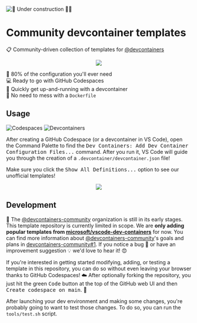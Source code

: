 ![🚧 Under construction 👷‍♂️](https://i.imgur.com/LEP2R3N.png)

# Community devcontainer templates

📋 Community-driven collection of templates for [@devcontainers]

<div align="center">

![](https://i.imgur.com/Us84cLP.png)

</div>

🔧 80% of the configuration you'll ever need \
💻 Ready to go with GitHub Codespaces \
🚀 Quickly get up-and-running with a devcontainer \
🐳 No need to mess with a `Dockerfile`

## Usage

![Codespaces](https://img.shields.io/static/v1?style=for-the-badge&message=Codespaces&color=181717&logo=GitHub&logoColor=FFFFFF&label=)
![Devcontainers](https://img.shields.io/static/v1?style=for-the-badge&message=Devcontainers&color=2496ED&logo=Docker&logoColor=FFFFFF&label=)

After creating a GitHub Codespace (or a devcontainer in VS Code), open the
Command Palette to find the <kbd>Dev Containers: Add Dev Container Configuration
Files...</kbd> command. After you run it, VS Code will guide you through the
creation of a `.devcontainer/devcontainer.json` file!

Make sure you click the <kbd>Show All Definitions...</kbd> option to see our
unofficial templates!

<div align="center">

![](https://i.imgur.com/IO5r8Gf.png)

</div>

## Development

🐣 The [@devcontainers-community] organization is still in its early stages.
This template repository is currently limited in scope. We are **only adding
popular templates from [microsoft/vscode-dev-containers]** for now. You can find
more information about [@devcontainers-community]'s goals and plans in
[devcontainers-community#1]. If you notice a bug 🐛 or have an improvement
suggestion 💡 we'd love to hear it! 😍

If you're interested in getting started modifying, adding, or testing a template
in this repository, you can do so without even leaving your browser thanks to
GitHub Codespaces! ☁️ After optionally forking the repository, you just hit the
green <kbd>Code</kbd> button at the top of the GitHub web UI and then
<kbd>Create codespace on main</kbd>. 🚀

After launching your dev environment and making some changes, you're probably
going to want to test those changes. To do so, you can run the `tools/test.sh`
script.

<!-- prettier-ignore-start -->
[@devcontainers]: https://github.com/devcontainers
[@devcontainers-community]: https://github.com/devcontainers-community
[microsoft/vscode-dev-containers]: https://github.com/microsoft/vscode-dev-containers#readme
[devcontainers-community#1]: https://github.com/orgs/devcontainers-community/discussions/1
<!-- prettier-ignore-end -->
